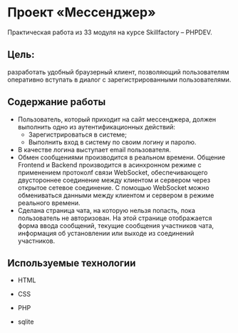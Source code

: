 #  Проект «Мессенджер»
Практическая работа из 33 модуля на курсе Skillfactory &ndash; PHPDEV.

## Цель: 
разработать удобный браузерный клиент, позволяющий пользователям оперативно вступать в диалог с зарегистрированными пользователями.

## Содержание работы
* Пользователь, который приходит на сайт мессенджера, должен выполнить одно из аутентификационных действий:
    - Зарегистрироваться в системе;
    - Выполнить вход в систему по своим логину и паролю.
* В качестве логина выступает email пользователя. 
* Обмен сообщениями производится в реальном времени. Общение Frontend и Backend производится в асинхронном режиме с применением протоколf связи WebSocket, обеспечивающего двустороннее соединение между клиентом и сервером через открытое сетевое соединение. С помощью WebSocket можно обмениваться данными между клиентом и сервером в режиме реального времени. 
* Сделана страница чата, на которую нельзя попасть, пока пользователь не авторизован. На этой странице  отображается  форма ввода сообщений, текущие сообщения участников чата, информация об установлении или выходе из соединений участников. 

## Используемые технологии

* HTML

* CSS

* PHP

* sqlite